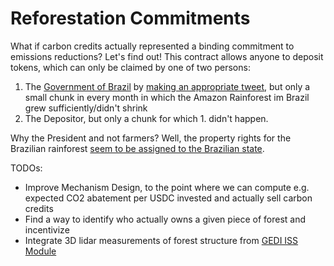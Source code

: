 # Reforestation Commitments

What if carbon credits actually represented a binding commitment to emissions reductions?
Let's find out! This contract allows anyone to deposit tokens, which can only be claimed by one of two persons:
  1. The [Government of Brazil](https://twitter.com/govbrazil) by [making an appropriate tweet](opencontracts.io/#/open-contracts/pay-a-twitter), but only a small chunk in every month in which the Amazon Rainforest im Brazil grew sufficiently/didn't shrink
  2. The Depositor, but only a chunk for which 1. didn't happen.

Why the President and not farmers? Well, the property rights for the Brazilian rainforest [seem to be assigned to the Brazilian state](https://spectator.clingendael.org/en/publication/who-owns-brazilian-rainforest).

TODOs: 
- Improve Mechanism Design, to the point where we can compute e.g. expected CO2 abatement per USDC invested and actually sell carbon credits
- Find a way to identify who actually owns a given piece of forest and incentivize 
- Integrate 3D lidar measurements of forest structure from [GEDI ISS Module](https://en.wikipedia.org/wiki/Global_Ecosystem_Dynamics_Investigation)
